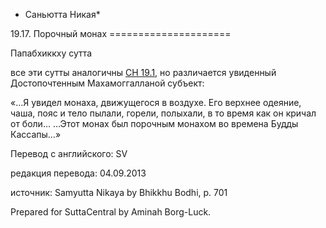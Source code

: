 * Саньютта Никая*

19\.17\. Порочный монах
\=\=\=\=\=\=\=\=\=\=\=\=\=\=\=\=\=\=\=\=\=

Папабхиккху сутта

все эти сутты аналогичны [СН 19\.1](/sn19\.1/ru/sv), но различается увиденный Достопочтенным Махамоггалланой субъект:

«…Я увидел монаха, движущегося в воздухе\. Его верхнее одеяние, чаша, пояс и тело пылали, горели, полыхали, в то время как он кричал от боли… …Этот монах был порочным монахом во времена Будды Кассапы…»

Перевод с английского: SV

редакция перевода: 04\.09\.2013

источник: Samyutta Nikaya by Bhikkhu Bodhi, p\. 701

Prepared for SuttaCentral by Aminah Borg\-Luck\.